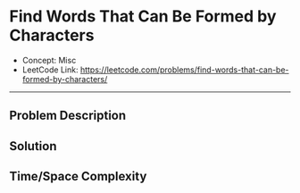 # Find Words That Can Be Formed by Characters

- Concept: Misc
- LeetCode Link: https://leetcode.com/problems/find-words-that-can-be-formed-by-characters/

---

## Problem Description

## Solution

## Time/Space Complexity

